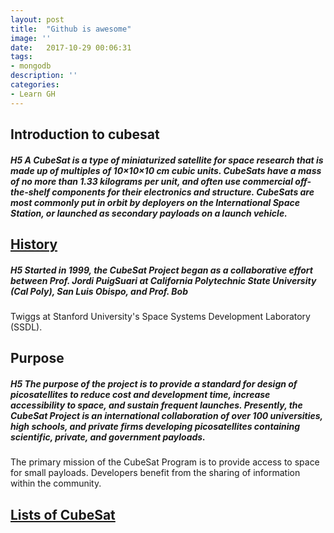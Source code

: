 ```yaml
---
layout: post
title:  "Github is awesome"
image: ''
date:   2017-10-29 00:06:31
tags:
- mongodb
description: ''
categories:
- Learn GH 
---
```


## Introduction to cubesat

##### H5 A CubeSat is a type of miniaturized satellite for space research that is made up of multiples of 10×10×10 cm cubic units. CubeSats have a mass of no more than 1.33 kilograms per unit, and often use commercial off-the-shelf components for their electronics and structure. CubeSats are most commonly put in orbit by deployers on the International Space Station, or launched as secondary payloads on a launch vehicle.

## [History](https://en.wikipedia.org/wiki/CubeSat)
##### H5 Started in 1999, the CubeSat Project began as a collaborative effort between Prof. Jordi PuigSuari at California Polytechnic State University (Cal Poly), San Luis Obispo, and Prof. Bob
Twiggs at Stanford University's Space Systems Development Laboratory (SSDL). 

## Purpose
##### H5 The purpose of the project is to provide a standard for design of picosatellites to reduce cost and development time, increase accessibility to space, and sustain frequent launches. Presently, the CubeSat Project is an international collaboration of over 100 universities, high schools, and private firms developing picosatellites containing scientific, private, and government payloads. 
The primary mission of the CubeSat Program is to provide access to space for small payloads. Developers benefit from the sharing of information within the community.


## [Lists of CubeSat](https://en.wikipedia.org/wiki/List_of_CubeSats)
